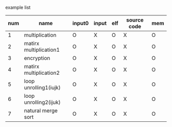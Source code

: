 example list 

num | name | input0 |input | elf | source code| mem
---- |---- | ---- | ---- | ----| ----| ----
1 |multiplication | O | X| O | X| O
2 |matirx multiplication1 | O | X| O | X| O
3 |encryption | O | X| O | X| O
4 |matirx multiplication2 | O | X | O| X| O
5 |loop unrolling1(iujk) | O | X | O| X| O
6 |loop unrolling2(ijuk) | O | X | O| X| O
7 |natural merge sort | O | X | O| X| O
